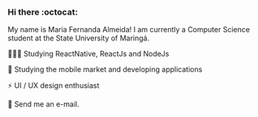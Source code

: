 ### Hi there :octocat:

My name is Maria Fernanda Almeida! I am currently a Computer Science student at the State University of Maringá.


👨🏻‍💻  Studying ReactNative, ReactJs and NodeJs

:iphone: Studying the mobile market and developing applications

:zap: UI / UX design enthusiast

:envelope_with_arrow: Send me an e-mail.
